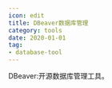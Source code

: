 ```yaml
---
icon: edit
title: DBeaver数据库管理
category: tools
date: 2020-01-01
tag:
- database-tool
---
```


DBeaver:开源数据库管理工具。